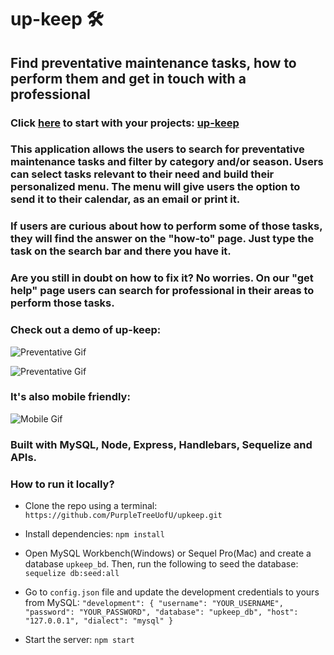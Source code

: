 # up-keep 🛠️

## Find preventative maintenance tasks, how to perform them and get in touch with a professional

### Click [here](https://up-keeps.herokuapp.com/upkeep) to start with your projects: [up-keep](https://up-keeps.herokuapp.com/upkeep)

### This application allows the users to search for preventative maintenance tasks and filter by category and/or season. Users can select tasks relevant to their need and build their personalized menu. The menu will give users the option to send it to their calendar, as an email or print it.

### If users are curious about how to perform some of those tasks, they will find the answer on the "how-to" page. Just type the task on the search bar and there you have it.

### Are you still in doubt on how to fix it? No worries. On our "get help" page users can search for professional in their areas to perform those tasks.

### Check out a demo of up-keep:

![Preventative Gif](/public/img/pictures/preventative.gif)

![Preventative Gif](/public/img/pictures/howto.gif)

<!-- ![Preventative Gif](/public/img/pictures/preventative.gif) -->

### It's also mobile friendly:

![Mobile Gif](/public/img/pictures/mobile.gif)

### Built with MySQL, Node, Express, Handlebars, Sequelize and APIs.

### How to run it locally?

* Clone the repo using a terminal:
`https://github.com/PurpleTreeUofU/upkeep.git`

* Install dependencies:
`npm install`

* Open MySQL Workbench(Windows) or Sequel Pro(Mac) and create a database `upkeep_bd`. Then, run the following to seed the database:
`sequelize db:seed:all`

* Go to `config.json` file and update the development credentials to yours from MySQL:
`"development": {
      "username": "YOUR_USERNAME",
      "password": "YOUR_PASSWORD",
      "database": "upkeep_db",
      "host": "127.0.0.1",
      "dialect": "mysql"
    }`

* Start the server:
`npm start`